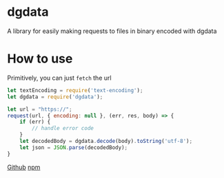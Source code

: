 # dgdata

A library for easily making requests to files in binary encoded with dgdata

# How to use

Primitively, you can just `fetch` the url
```js
let textEncoding = require('text-encoding');
let dgdata = require('dgdata');

let url = "https://";
request(url, { encoding: null }, (err, res, body) => {
    if (err) {
        // handle error code 
    }
    let decodedBody = dgdata.decode(body).toString('utf-8');
    let json = JSON.parse(decodedBody);
}
```

[Github](https://github.com/hemisemidemipresent/dgdata) 
[npm](https://www.npmjs.com/package/node-dgdata)